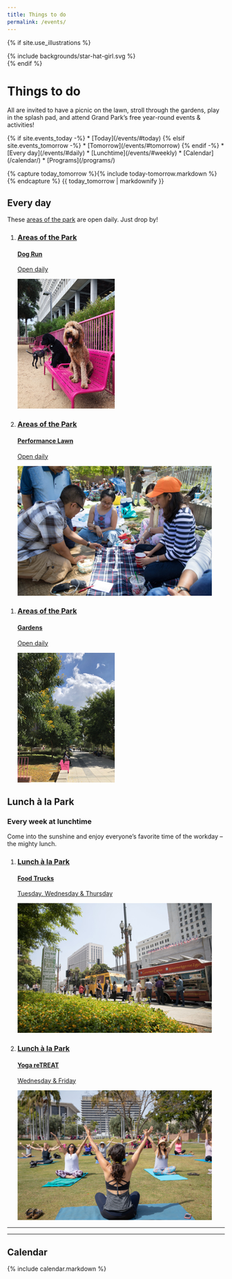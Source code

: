 ```yaml
---
title: Things to do
permalink: /events/
---
```


{% if site.use_illustrations %}
<style>
.girl {
  grid-column: -3/-1;
  grid-row: 1/6;
}
.girl svg {
  height: 20vmax;
  width: auto;
}
main h1,
main h1 + p,
main h1 + p + nav {
  grid-column-end: -3;
}
</style>

<div class="girl">
{% include backgrounds/star-hat-girl.svg %}
</div>
{% endif %}

Things to do
=============================================

<!--
Relax, have a picnic, play in the splash pad, and enjoy our free events & activities.
-->
<!--
Lunchtime yoga, summer dance sessions, free admission holiday celebrations, <span class="avoid-break">and more!</span>
-->
All are invited to have a picnic on the lawn, stroll through the gardens, play in the splash pad, and attend Grand Park’s free year-round <span class="avoid-break">events & activities!</span>

<nav markdown="1">
{% if site.events_today -%}
*   [Today](/events/#today)
{% elsif site.events_tomorrow -%}
*   [Tomorrow](/events/#tomorrow)
{% endif -%}
*   [Every day](/events/#daily)
*   [Lunchtime](/events/#weekly)
*   [Calendar](/calendar/)
*   [Programs](/programs/)
</nav>

{% capture today_tomorrow %}{% include today-tomorrow.markdown %}{% endcapture %}
{{ today_tomorrow | markdownify }}

<div></div>

## <a id="daily"></a> Every day

These [areas of the park](/areas/) are open daily. Just drop by!

<ol class="event-list" style="grid-template-columns: 1fr 1fr;">
  <li>
    <a href="/dog-run/">
      <div>
        <h3>Areas of the Park</h3>
        <h4>Dog Run</h4>
        <p>
          Open daily
        </p>
      </div>
      <img src="/uploads/areas/dog-run.jpg" height="300" alt="" />
    </a>
  </li>
  <li>
    <a href="/performance-lawn/">
      <div>
        <h3>Areas of the Park</h3>
        <h4>Performance Lawn</h4>
        <p>
          Open daily
        </p>
      </div>
      <img src="/uploads/areas/performance-lawn-4.jpg" height="300" alt="" />
    </a>
  </li>
</ol>
<ol class="event-list" style="grid-template-columns: 1fr">
  <li>
    <a href="/gardens/">
      <div>
        <h3>Areas of the Park</h3>
        <h4>Gardens</h4>
        <p>
          Open daily
        </p>
      </div>
      <img src="/uploads/areas/gardens-2.jpg" height="300" alt="" />
    </a>
  </li>
</ol>


## Lunch à la Park <a id="weekly"></a>

### Every week at lunchtime

Come into the sunshine and enjoy everyone’s favorite time of the workday – the mighty lunch.

<ol class="event-list" style="grid-template-columns: 1fr 1fr;">
  <li>
    <a href="/food-trucks/">
      <div>
        <h3>Lunch à la Park</h3>
        <h4>Food Trucks</h4>
        <!--
        <p>Today from <time datetime="11:00">11 a.m.</time> to <time datetime="14:00">2 p.m.</time></p>
        -->
        <p>
          Tuesday, Wednesday &amp; Thursday
          <!--<br />June 11–13<br /><time datetime="11:00">11 a.m.</time> to <time datetime="14:00">2 p.m.</time>-->
        </p>
      </div>
      <img src="/uploads/programs/food-trucks-4.jpg" height="300" alt="" />
    </a>
  </li>
  <li>
    <a href="/yoga/">
      <div>
        <h3>Lunch à la Park</h3>
        <h4>Yoga reTREAT</h4>
        <!--
        <p>Today from <time datetime="12:15">12:15 p.m.</time> to <time datetime="13:00">1:00 p.m.</time></p>
        -->
        <p>
          Wednesday &amp; Friday
          <!--
          <br />June 12 &amp; 14<br /><time datetime="12:15">12:15 p.m.</time> to <time datetime="13:00">1:00 p.m.</time>
          -->
        </p>
      </div>
      <img src="/uploads/programs/yoga-4.jpg" height="300" alt="" />
    </a>
  </li>
</ol>

* * *

<main markdown="1">

* * *

## Calendar

{% include calendar.markdown %}

</main>

